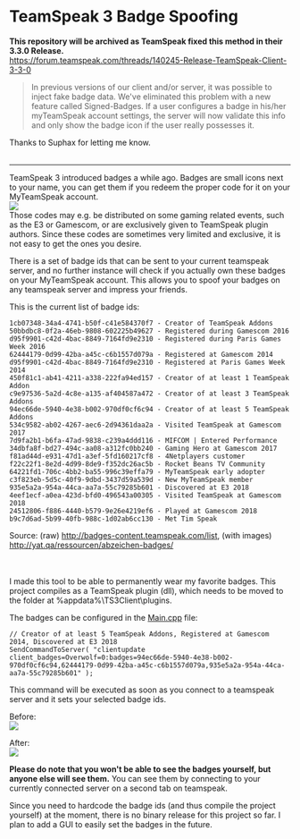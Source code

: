 # TeamSpeak 3 Badge Spoofing

<b>This repository will be archived as TeamSpeak fixed this method in their 3.3.0 Release.</b><br>
https://forum.teamspeak.com/threads/140245-Release-TeamSpeak-Client-3-3-0<br>
> In previous versions of our client and/or server, it was possible to inject fake badge data. We've eliminated this problem with a new feature called Signed-Badges. If a user configures a badge in his/her myTeamSpeak account settings, the server will now validate this info and only show the badge icon if the user really possesses it.

Thanks to Suphax for letting me know.<br><br>
<hr>

TeamSpeak 3 introduced badges a while ago. Badges are small icons next to your name, you can get them if you redeem the proper code for it on your MyTeamSpeak account.<br>
<img src="https://i.imgur.com/IdmUPod.png"></img><br>
Those codes may e.g. be distributed on some gaming related events, such as the E3 or Gamescom, or are exclusively given to TeamSpeak plugin authors.
Since these codes are sometimes very limited and exclusive, it is not easy to get the ones you desire.

There is a set of badge ids that can be sent to your current teamspeak server, and no further instance will check if you actually own these badges on your MyTeamSpeak account. This allows you to spoof your badges on any teamspeak server and impress your friends.


This is the current list of badge ids:

    1cb07348-34a4-4741-b50f-c41e584370f7 - Creator of TeamSpeak Addons
    50bbdbc8-0f2a-46eb-9808-602225b49627 - Registered during Gamescom 2016
    d95f9901-c42d-4bac-8849-7164fd9e2310 - Registered during Paris Games Week 2016
    62444179-0d99-42ba-a45c-c6b1557d079a - Registered at Gamescom 2014
    d95f9901-c42d-4bac-8849-7164fd9e2310 - Registered at Paris Games Week 2014
    450f81c1-ab41-4211-a338-222fa94ed157 - Creator of at least 1 TeamSpeak Addon
    c9e97536-5a2d-4c8e-a135-af404587a472 - Creator of at least 3 TeamSpeak Addons
    94ec66de-5940-4e38-b002-970df0cf6c94 - Creator of at least 5 TeamSpeak Addons
    534c9582-ab02-4267-aec6-2d94361daa2a - Visited TeamSpeak at Gamescom 2017
    7d9fa2b1-b6fa-47ad-9838-c239a4ddd116 - MIFCOM | Entered Performance
    34dbfa8f-bd27-494c-aa08-a312fc0bb240 - Gaming Hero at Gamescom 2017
    f81ad44d-e931-47d1-a3ef-5fd160217cf8 - 4Netplayers customer
    f22c22f1-8e2d-4d99-8de9-f352dc26ac5b - Rocket Beans TV Community
    64221fd1-706c-4bb2-ba55-996c39effa79 - MyTeamSpeak early adopter
    c3f823eb-5d5c-40f9-9dbd-3437d59a539d - New MyTeamSpeak member
    935e5a2a-954a-44ca-aa7a-55c79285b601 - Discovered at E3 2018
    4eef1ecf-a0ea-423d-bfd0-496543a00305 - Visited TeamSpeak at Gamescom 2018
    24512806-f886-4440-b579-9e26e4219ef6 - Played at Gamescom 2018
    b9c7d6ad-5b99-40fb-988c-1d02ab6cc130 - Met Tim Speak
Source: (raw) http://badges-content.teamspeak.com/list, (with images) http://yat.qa/ressourcen/abzeichen-badges/

<br><br>
I made this tool to be able to permanently wear my favorite badges. This project compiles as a TeamSpeak plugin (dll), which needs to be moved to the folder at %appdata%\TS3Client\plugins.

The badges can be configured in the <a href="https://github.com/A200K/TeamSpeak3_Badge_Spoofing/blob/master/TeamSpeak%203%20Badge%20Editor/Main.cpp#L106">Main.cpp</a> file:
	
    // Creator of at least 5 TeamSpeak Addons, Registered at Gamescom 2014, Discovered at E3 2018
    SendCommandToServer( "clientupdate client_badges=Overwolf=0:badges=94ec66de-5940-4e38-b002-970df0cf6c94,62444179-0d99-42ba-a45c-c6b1557d079a,935e5a2a-954a-44ca-aa7a-55c79285b601" );

This command will be executed as soon as you connect to a teamspeak server and it sets your selected badge ids.

Before:<br>
<img src="https://i.imgur.com/VK95lrB.png"></img>

After:<br>
<img src="https://i.imgur.com/PBriUXn.png"></img>

<b>Please do note that you won't be able to see the badges yourself, but anyone else will see them.</b> 
You can see them by connecting to your currently connected server on a second tab on teamspeak.

Since you need to hardcode the badge ids (and thus compile the project yourself) at the moment, there is no binary release for this project so far. I plan to add a GUI to easily set the badges in the future.

